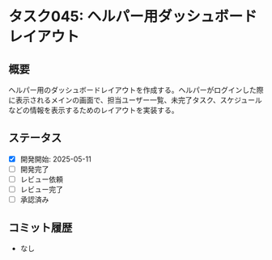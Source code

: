 # タスク045: ヘルパー用ダッシュボードレイアウト

## 概要
ヘルパー用のダッシュボードレイアウトを作成する。ヘルパーがログインした際に表示されるメインの画面で、担当ユーザー一覧、未完了タスク、スケジュールなどの情報を表示するためのレイアウトを実装する。

## ステータス
- [x] 開発開始: 2025-05-11
- [ ] 開発完了
- [ ] レビュー依頼
- [ ] レビュー完了
- [ ] 承認済み

## コミット履歴
- なし
